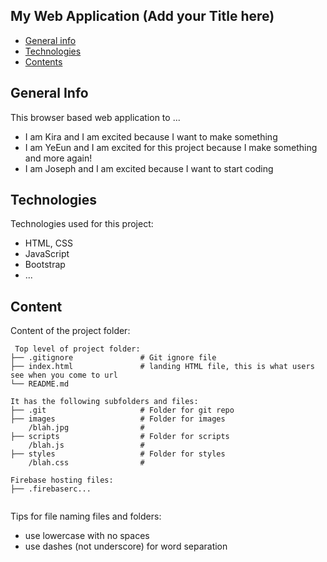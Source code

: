 ## My Web Application (Add your Title here)

* [General info](#general-info)
* [Technologies](#technologies)
* [Contents](#content)

## General Info
This browser based web application to ...
* I am Kira and I am excited because I want to make something
* I am YeEun and I am excited for this project because I make something and more again! 
* I am Joseph and I am excited because I want to start coding
	
## Technologies
Technologies used for this project:
* HTML, CSS
* JavaScript
* Bootstrap 
* ...
	
## Content
Content of the project folder:

```
 Top level of project folder: 
├── .gitignore               # Git ignore file
├── index.html               # landing HTML file, this is what users see when you come to url
└── README.md

It has the following subfolders and files:
├── .git                     # Folder for git repo
├── images                   # Folder for images
    /blah.jpg                # 
├── scripts                  # Folder for scripts
    /blah.js                 # 
├── styles                   # Folder for styles
    /blah.css                # 

Firebase hosting files: 
├── .firebaserc...


```

Tips for file naming files and folders:
* use lowercase with no spaces
* use dashes (not underscore) for word separation

